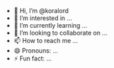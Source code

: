 - 👋 Hi, I’m @koralord
- 👀 I’m interested in ...
- 🌱 I’m currently learning ...
- 💞️ I’m looking to collaborate on ...
- 📫 How to reach me ...
- 😄 Pronouns: ...
- ⚡ Fun fact: ...

<!---
koralord/koralord is a ✨ special ✨ repository because its `README.md` (this file) appears on your GitHub profile.
You can click the Preview link to take a look at your changes.
--->

